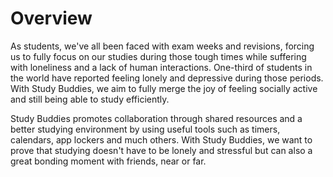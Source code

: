 # Overview

As students, we've all been faced with exam weeks and revisions, forcing us to fully focus on our studies during those tough times while suffering with loneliness and a lack of human interactions. One-third of students in the world have reported feeling lonely and depressive during those periods. With Study Buddies, we aim to fully merge the joy of feeling socially active and still being able to study efficiently. 

Study Buddies promotes collaboration through shared resources and a better studying environment by using useful tools such as timers, calendars, app lockers and much others. With Study Buddies, we want to prove that studying doesn't have to be lonely and stressful but can also a great bonding moment with friends, near or far. 
